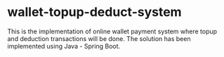 # wallet-topup-deduct-system
This is the implementation of online wallet payment system where topup and deduction transactions will be done. The solution has been implemented using Java - Spring Boot.

